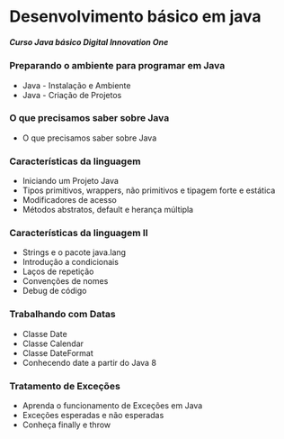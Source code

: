 # Desenvolvimento básico em java
 ##### Curso Java básico Digital Innovation One

### Preparando o ambiente para programar em Java

* Java - Instalação e Ambiente
* Java - Criação de Projetos

### O que precisamos saber sobre Java

* O que precisamos saber sobre Java

### Características da linguagem

* Iniciando um Projeto Java
* Tipos primitivos, wrappers, não primitivos e tipagem forte e estática
* Modificadores de acesso
* Métodos abstratos, default e herança múltipla

### Características da linguagem ll

* Strings e o pacote java.lang
* Introdução a condicionais
* Laços de repetição
* Convenções de nomes
* Debug de código

### Trabalhando com Datas

* Classe Date
* Classe Calendar
* Classe DateFormat
* Conhecendo date a partir do Java 8

### Tratamento de Exceções

* Aprenda o funcionamento de Exceções em Java
* Exceções esperadas e não esperadas
* Conheça finally e throw
